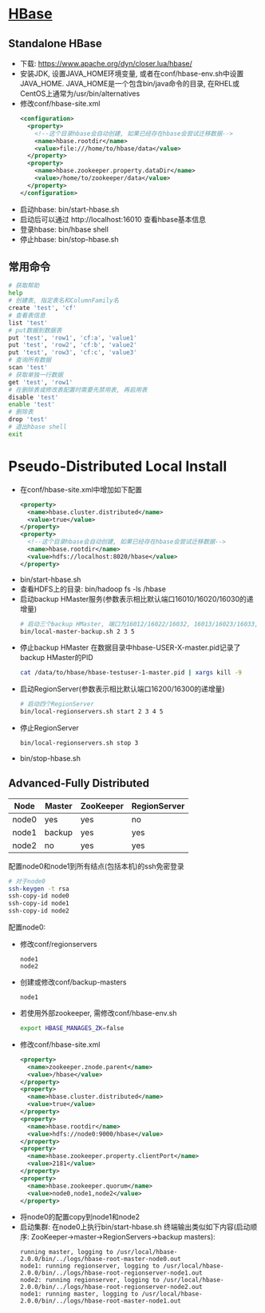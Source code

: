 # [HBase](http://hbase.apache.org/2.0/book.html "Apache HBase ™ Reference Guide")

## Standalone HBase

* 下载: https://www.apache.org/dyn/closer.lua/hbase/
* 安装JDK, 设置JAVA_HOME环境变量, 或者在conf/hbase-env.sh中设置JAVA_HOME. JAVA_HOME是一个包含bin/java命令的目录, 在RHEL或CentOS上通常为/usr/bin/alternatives
* 修改conf/hbase-site.xml
  ```xml
  <configuration>
    <property>
      <!--这个目录hbase会自动创建, 如果已经存在hbase会尝试迁移数据-->
      <name>hbase.rootdir</name>
      <value>file:///home/to/hbase/data</value>
    </property>
    <property>
      <name>hbase.zookeeper.property.dataDir</name>
      <value>/home/to/zookeeper/data</value>
    </property>
  </configuration>
  ```
* 启动hbase: bin/start-hbase.sh
* 启动后可以通过 http://localhost:16010 查看hbase基本信息
* 登录hbase: bin/hbase shell
* 停止hbase: bin/stop-hbase.sh

## 常用命令

```sh
# 获取帮助
help
# 创建表, 指定表名和ColumnFamily名
create 'test', 'cf'
# 查看表信息
list 'test'
# put数据到数据表
put 'test', 'row1', 'cf:a', 'value1'
put 'test', 'row2', 'cf:b', 'value2'
put 'test', 'row3', 'cf:c', 'value3'
# 查询所有数据
scan 'test'
# 获取单独一行数据
get 'test', 'row1'
# 在删除表或修改表配置时需要先禁用表, 再启用表
disable 'test'
enable 'test'
# 删除表
drop 'test'
# 退出hbase shell
exit
```

# Pseudo-Distributed Local Install

* 在conf/hbase-site.xml中增加如下配置
  ```xml
  <property>
    <name>hbase.cluster.distributed</name>
    <value>true</value>
  </property>
  <property>
    <!--这个目录hbase会自动创建, 如果已经存在hbase会尝试迁移数据-->
    <name>hbase.rootdir</name>
    <value>hdfs://localhost:8020/hbase</value>
  </property>
  ```
* bin/start-hbase.sh
* 查看HDFS上的目录: bin/hadoop fs -ls /hbase
* 启动backup HMaster服务(参数表示相比默认端口16010/16020/16030的递增量)
  ```sh
  # 启动三个backup HMaster, 端口为16012/16022/16032, 16013/16023/16033, and 16015/16025/16035
  bin/local-master-backup.sh 2 3 5
  ```
* 停止backup HMaster
  在数据目录中hbase-USER-X-master.pid记录了backup HMaster的PID
  ```sh
  cat /data/to/hbase/hbase-testuser-1-master.pid | xargs kill -9
  ```
* 启动RegionServer(参数表示相比默认端口16200/16300的递增量)
  ```sh
  # 启动四个RegionServer
  bin/local-regionservers.sh start 2 3 4 5
  ```
* 停止RegionServer
  ```sh
  bin/local-regionservers.sh stop 3
  ```
* bin/stop-hbase.sh

## Advanced-Fully Distributed

|Node|Master|ZooKeeper|RegionServer|
|----|------|---------|------------|
|node0|yes|yes|no|
|node1|backup|yes|yes|
|node2|no|yes|yes|

配置node0和node1到所有结点(包括本机)的ssh免密登录
```sh
# 对于node0
ssh-keygen -t rsa
ssh-copy-id node0
ssh-copy-id node1
ssh-copy-id node2
```

配置node0:
* 修改conf/regionservers
  ```
  node1
  node2
  ```
* 创建或修改conf/backup-masters
  ```
  node1
  ```
* 若使用外部zookeeper, 需修改conf/hbase-env.sh
  ```sh
  export HBASE_MANAGES_ZK=false
  ```
* 修改conf/hbase-site.xml
  ```xml
  <property>
    <name>zookeeper.znode.parent</name>
    <value>/hbase</value>
  </property>
  <property>
    <name>hbase.cluster.distributed</name>
    <value>true</value>
  </property>
  <property>
    <name>hbase.rootdir</name>
    <value>hdfs://node0:9000/hbase</value>
  </property>
  <property>
    <name>hbase.zookeeper.property.clientPort</name>
    <value>2181</value>
  </property>
  <property>
    <name>hbase.zookeeper.quorum</name>
    <value>node0,node1,node2</value>
  </property>
  ```
* 将node0的配置copy到node1和node2
* 启动集群: 在node0上执行bin/start-hbase.sh
  终端输出类似如下内容(启动顺序: ZooKeeper->master->RegionServers->backup masters):
  ```
  running master, logging to /usr/local/hbase-2.0.0/bin/../logs/hbase-root-master-node0.out
  node1: running regionserver, logging to /usr/local/hbase-2.0.0/bin/../logs/hbase-root-regionserver-node1.out
  node2: running regionserver, logging to /usr/local/hbase-2.0.0/bin/../logs/hbase-root-regionserver-node2.out
  node1: running master, logging to /usr/local/hbase-2.0.0/bin/../logs/hbase-root-master-node1.out
  ```

